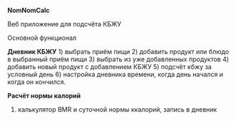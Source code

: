 <b>NomNomCalc</b>
<p>Веб приложение для подсчёта КБЖУ</p>
<p>Основной функционал </p>
<b>Дневник КБЖУ</b>
1) выбрать приём пищи
2) добавить продукт или блюдо в выбранный приём пищи
3) выбрать из уже добавленных продуктов
4) добавить новый продукт с добавлением КБЖУ
5) подсчёт кбжу за условный день
6) настройка дневника времени, когда день начался и когда он кончился.

<b>Расчёт нормы калорий</b>
1) калькулятор BMR и суточной нормы ккалорий, запись в дневник
